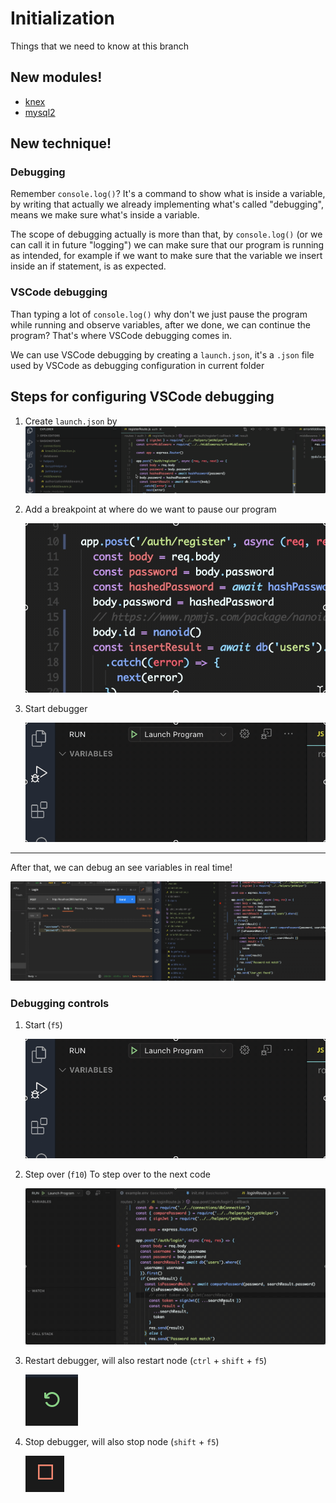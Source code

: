 # Initialization
Things that we need to know at this branch

## New modules!
- [knex](http://knexjs.org/)
- [mysql2](https://www.npmjs.com/package/mysql2)

## New technique! 
### Debugging
Remember `console.log()`? It's a command to show what is inside a variable, by writing that
actually we already implementing what's called "debugging", means we make sure what's inside
a variable.

The scope of debugging actually is more than that, by `console.log()` (or we can call it in future
"logging") we can make sure that our program is running as intended, for example
if we want to make sure that the variable we insert inside an if statement, is as expected.

### VSCode debugging
Than typing a lot of `console.log()` why don't we just pause the program while running and observe
variables, after we done, we can continue the program? That's where VSCode debugging comes in.

We can use VSCode debugging by creating a `launch.json`, it's a `.json` file used by VSCode as
debugging configuration in current folder

## Steps for configuring VSCode debugging
1. Create `launch.json` by
      ![debug_new](init/debug_new.gif)
2. Add a breakpoint at where do we want to pause our program
      
      ![debug_breakpoint](init/debug_add_breakpoint.gif)
3. Start debugger
      
      ![debug_start](init/debug_start.gif)

----------

After that, we can debug an see variables in real time!

   ![debug_breakpoint](init/debug_breakpoint.gif)

### Debugging controls
1. Start (`f5`)
   
      ![debug_start](init/debug_start.gif)
2. Step over (`f10`)
   To step over to the next code
   
      ![debug_step_over](init/debug_continue.gif)
3. Restart debugger, will also restart node (`ctrl` + `shift` + `f5`)
   
      ![debug_restart](init/debug_restart.png)
4. Stop debugger, will also stop node (`shift` + `f5`)
   
      ![debug_stop](init/debug_stop.png)